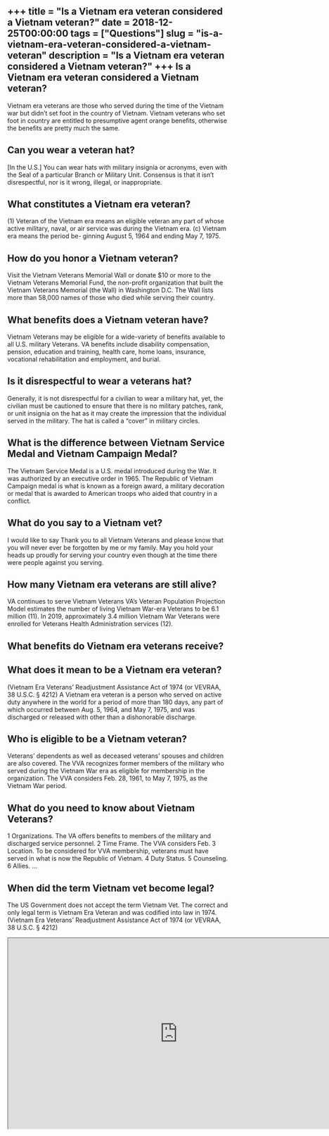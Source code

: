+++
title = "Is a Vietnam era veteran considered a Vietnam veteran?"
date = 2018-12-25T00:00:00
tags = ["Questions"]
slug = "is-a-vietnam-era-veteran-considered-a-vietnam-veteran"
description = "Is a Vietnam era veteran considered a Vietnam veteran?"
+++
Is a Vietnam era veteran considered a Vietnam veteran?
------------------------------------------------------

Vietnam era veterans are those who served during the time of the Vietnam war but didn’t set foot in the country of Vietnam. Vietnam veterans who set foot in country are entitled to presumptive agent orange benefits, otherwise the benefits are pretty much the same.

Can you wear a veteran hat?
---------------------------

\[In the U.S.\] You can wear hats with military insignia or acronyms, even with the Seal of a particular Branch or Military Unit. Consensus is that it isn’t disrespectful, nor is it wrong, illegal, or inappropriate.

What constitutes a Vietnam era veteran?
---------------------------------------

(1) Veteran of the Vietnam era means an eligible veteran any part of whose active military, naval, or air service was during the Vietnam era. (c) Vietnam era means the period be- ginning August 5, 1964 and ending May 7, 1975.

How do you honor a Vietnam veteran?
-----------------------------------

Visit the Vietnam Veterans Memorial Wall or donate $10 or more to the Vietnam Veterans Memorial Fund, the non-profit organization that built the Vietnam Veterans Memorial (the Wall) in Washington D.C. The Wall lists more than 58,000 names of those who died while serving their country.

What benefits does a Vietnam veteran have?
------------------------------------------

Vietnam Veterans may be eligible for a wide-variety of benefits available to all U.S. military Veterans. VA benefits include disability compensation, pension, education and training, health care, home loans, insurance, vocational rehabilitation and employment, and burial.

Is it disrespectful to wear a veterans hat?
-------------------------------------------

Generally, it is not disrespectful for a civilian to wear a military hat, yet, the civilian must be cautioned to ensure that there is no military patches, rank, or unit insignia on the hat as it may create the impression that the individual served in the military. The hat is called a “cover” in military circles.

What is the difference between Vietnam Service Medal and Vietnam Campaign Medal?
--------------------------------------------------------------------------------

The Vietnam Service Medal is a U.S. medal introduced during the War. It was authorized by an executive order in 1965. The Republic of Vietnam Campaign medal is what is known as a foreign award, a military decoration or medal that is awarded to American troops who aided that country in a conflict.

What do you say to a Vietnam vet?
---------------------------------

I would like to say Thank you to all Vietnam Veterans and please know that you will never ever be forgotten by me or my family. May you hold your heads up proudly for serving your country even though at the time there were people against you serving.

How many Vietnam era veterans are still alive?
----------------------------------------------

VA continues to serve Vietnam Veterans VA’s Veteran Population Projection Model estimates the number of living Vietnam War-era Veterans to be 6.1 million (11). In 2019, approximately 3.4 million Vietnam War Veterans were enrolled for Veterans Health Administration services (12).

What benefits do Vietnam era veterans receive?
----------------------------------------------

What does it mean to be a Vietnam era veteran?
----------------------------------------------

(Vietnam Era Veterans’ Readjustment Assistance Act of 1974 (or VEVRAA, 38 U.S.C. § 4212) A Vietnam era veteran is a person who served on active duty anywhere in the world for a period of more than 180 days, any part of which occurred between Aug. 5, 1964, and May 7, 1975, and was discharged or released with other than a dishonorable discharge.

Who is eligible to be a Vietnam veteran?
----------------------------------------

Veterans’ dependents as well as deceased veterans’ spouses and children are also covered. The VVA recognizes former members of the military who served during the Vietnam War era as eligible for membership in the organization. The VVA considers Feb. 28, 1961, to May 7, 1975, as the Vietnam War period.

What do you need to know about Vietnam Veterans?
------------------------------------------------

1 Organizations. The VA offers benefits to members of the military and discharged service personnel. 2 Time Frame. The VVA considers Feb. 3 Location. To be considered for VVA membership, veterans must have served in what is now the Republic of Vietnam. 4 Duty Status. 5 Counseling. 6 Allies. …

When did the term Vietnam vet become legal?
-------------------------------------------

The US Government does not accept the term Vietnam Vet. The correct and only legal term is Vietnam Era Veteran and was codified into law in 1974. (Vietnam Era Veterans’ Readjustment Assistance Act of 1974 (or VEVRAA, 38 U.S.C. § 4212)

<iframe allow="accelerometer; autoplay; clipboard-write; encrypted-media; gyroscope; picture-in-picture" allowfullscreen="" class="__youtube_prefs__  epyt-is-override  no-lazyload" data-no-lazy="1" data-origheight="433" data-origwidth="770" data-skipgform_ajax_framebjll="" height="433" id="_ytid_83058" loading="lazy" src="https://www.youtube.com/embed/tuWNgLZg_ls?enablejsapi=1&autoplay=0&cc_load_policy=0&cc_lang_pref=&iv_load_policy=1&loop=0&modestbranding=0&rel=1&fs=1&playsinline=0&autohide=2&theme=dark&color=red&controls=1&" title="YouTube player" width="770"></iframe>
